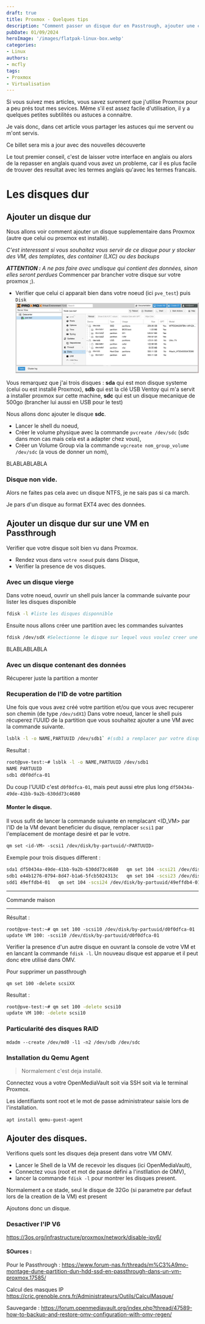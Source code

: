 ```yaml
---
draft: true
title: Proxmox - Quelques tips
description: "Comment passer un disque dur en Passtrough, ajouter une clé USB a votre VM, ajouter un disque reseaux, et plein d'autres astuces qui seront ajoutées au fur et a mesure."
pubDate: 01/09/2024
heroImage: '/images/flatpak-linux-box.webp'
categories:
- Linux
authors: 
- mcfly
tags:
- Proxmox
- Virtualisation
---
```


Si vous suivez mes articles, vous savez surement que j'utilise Proxmox pour a peu prés tout mes sevices. Même s'il est assez facile d'utilisation, il y a quelques petites subtilités ou astuces a connaitre.

Je vais donc, dans cet article vous partager les astuces qui me servent ou m'ont servis.

Ce billet sera mis a jour avec des nouvelles découverte

Le tout premier conseil, c'est de laisser votre interface en anglais ou alors de la repasser en anglais quand vous avez un probleme, car il es plus facile de trouver des resultat avec les termes anglais qu'avec les termes francais.

# Les disques dur
## Ajouter un disque dur

Nous allons voir comment ajouter un disque supplementaire dans Proxmox (autre que celui ou proxmox est installé).

*C'est interessant si vous souhaitez vous servir de ce disque pour y stocker des VM, des templates, des container (LXC) ou des backups*

***ATTENTION :** A ne pas faire avec undisque qui contient des données, sinon elles seront perdues*
Commencer par brancher votre disque sur votre proxmox ;).
* Verifier que celui ci apparait bien dans votre noeud (ici `pve_test`) puis `Disk`
![Gestion des disques dans Proxmox](./img/proxmox_disk.png)

Vous remarquez que j'ai trois disques :
**sda** qui est mon disque systeme (celui ou est installé Proxmox),
**sdb** qui est la clé USB Ventoy qui m'a servit a installer proxmox sur cette machine,
**sdc** qui est un disque mecanique de 500go (brancher lui aussi en USB pour le test)

Nous allons donc ajouter le disque **sdc**.

* Lancer le shell du noeud,
* Créer le volume physique  avec la commande `pvcreate /dev/sdc` (sdc dans mon cas mais cela est a adapter chez vous),
* Créer un Volume Group via la commande `vgcreate nom_group_volume /dev/sdc` (a vous de donner un nom),

BLABLABLABLA

### Disque non vide.
Alors ne faites pas cela avec un disque NTFS, je ne sais pas si ca march.

Je pars d'un disque au format EXT4 avec des données.


## Ajouter un disque dur sur une VM en Passthrough
Verifier que votre disque soit bien vu dans Proxmox.
* Rendez vous dans `votre noeud` puis dans Disque,
* Verifier la presence de vos disques.


### Avec un disque vierge
Dans votre noeud, ouvrir un shell puis lancer la commande suivante pour lister les disques disponible 
```bash
fdisk -l #liste les disques disponnible
```
Ensuite nous allons créer une partition avec les commandes suivantes
```bash
fdisk /dev/sdX #Selectionne le disque sur lequel vous voulez creer une partition
```
BLABLABLABLA

### Avec un disque contenant des données
Récuperer juste la partition a monter

### Recuperation de l'ID de votre partition
Une fois que vous avez créé votre partition et/ou que vous avec recuperer son chemin (de type `/dev/sdX1`)
Dans votre noeud, lancer le shell puis récuperez l'UUID de la partition que vous souhaitez ajouter a une VM avec la commande suivante.
```bash
lsblk -l -o NAME,PARTUUID /dev/sdb1` #(sdb1 a remplacer par votre disque)
```

Resultat :
```bash
root@pve-test:~# lsblk -l -o NAME,PARTUUID /dev/sdb1
NAME PARTUUID
sdb1 d0f0dfca-01
```
Du coup l'UUID c'est `d0f0dfca-01`, mais peut aussi etre plus long `df50434a-49de-41bb-9a2b-630dd73c4680`
#### Monter le disque.
Il vous sufit de lancer la commande suivante en remplacant <ID_VM> par l'ID de la VM devant beneficier du disque, remplacer `scsi1` par l'emplacement de montage desiré et <PARTUUID> par le votre.
```bash
qm set <id-VM> -scsi1 /dev/disk/by-partuuid/<PARTUUID>
```

Exemple pour trois disques different :
```bash
sda1 df50434a-49de-41bb-9a2b-630dd73c4680   qm set 104 -scsi21 /dev/disk/by-partuuid/df50434a-49de-41bb-9a2b-630dd73c4680
sdb1 e44b1276-0794-8d47-b1a6-5fcb5024313c   qm set 104 -scsi23 /dev/disk/by-partuuid/e44b1276-0794-8d47-b1a6-5fcb5024313c
sdd1 49effdb4-01   qm set 104 -scsi24 /dev/disk/by-partuuid/49effdb4-01
```
---

Commande maison


---


Résultat :
```
root@pve-test:~# qm set 100 -scsi10 /dev/disk/by-partuuid/d0f0dfca-01
update VM 100: -scsi10 /dev/disk/by-partuuid/d0f0dfca-01
```

Verifier la presence d'un autre disque en ouvrant la console de votre VM et en lancant la commande `fdisk -l`. Un nouveau disque est apparue et il peut donc etre utilisé dans OMV.


Pour supprimer un passthrough
```
qm set 100 -delete scsiXX
```

Resultat :
```bash
root@pve-test:~# qm set 100 -delete scsi10
update VM 100: -delete scsi10
```


### Particularité des disques RAID
```
mdadm --create /dev/md0 -l1 -n2 /dev/sdb /dev/sdc
```







### Installation du Qemu Agent

>Normalement c'est deja installé.

Connectez vous a votre OpenMediaVault soit via SSH soit via le terminal Proxmox.

Les identifiants sont root et le mot de passe administrateur saisie lors de l'installation.

`apt install qemu-guest-agent`

## Ajouter des disques.
Verifions quels sont les disques deja present dans votre VM OMV.
* Lancer le Shell de la VM de recevoir les disques (ici OpenMediaVault),
* Connectez vous (root et mot de passe défini a l'instllation de OMV),
* lancer la commande `fdisk -l` pour montrer les disques present.

Normalement a ce stade, seul le disque de 32Go (si parametre par defaut lors de la creation de la VM) est present

Ajoutons donc un disque.



### Desactiver l'IP V6
https://3os.org/infrastructure/proxmox/network/disable-ipv6/

#### SOurces :
Pour le Passthrough : https://www.forum-nas.fr/threads/m%C3%A9mo-montage-dune-partition-dun-hdd-ssd-en-passthrough-dans-un-vm-proxmox.17585/

Calcul des masques IP https://cric.grenoble.cnrs.fr/Administrateurs/Outils/CalculMasque/


Sauvegarde : https://forum.openmediavault.org/index.php?thread/47589-how-to-backup-and-restore-omv-configuration-with-omv-regen/
